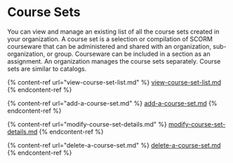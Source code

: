 # Course Sets

You can view and manage an existing list of all the course sets created in your organization. A course set is a selection or compilation of SCORM courseware that can be administered and shared with an organization, sub-organization, or group. Courseware can be included in a section as an assignment. An organization manages the course sets separately. Course sets are similar to catalogs.

{% content-ref url="view-course-set-list.md" %}
[view-course-set-list.md](view-course-set-list.md)
{% endcontent-ref %}

{% content-ref url="add-a-course-set.md" %}
[add-a-course-set.md](add-a-course-set.md)
{% endcontent-ref %}

{% content-ref url="modify-course-set-details.md" %}
[modify-course-set-details.md](modify-course-set-details.md)
{% endcontent-ref %}

{% content-ref url="delete-a-course-set.md" %}
[delete-a-course-set.md](delete-a-course-set.md)
{% endcontent-ref %}
